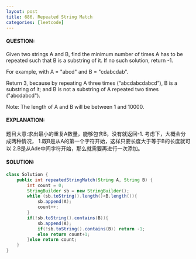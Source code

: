```yaml
---
layout: post
title: 686. Repeated String Match
categories: [leetcode]
---
```

#### QUESTION:
Given two strings A and B, find the minimum number of times A has to be repeated such that B is a substring of it. If no such solution, return -1.

For example, with A = "abcd" and B = "cdabcdab".

Return 3, because by repeating A three times (“abcdabcdabcd”), B is a substring of it; and B is not a substring of A repeated two times ("abcdabcd").

Note:
The length of A and B will be between 1 and 10000.
#### EXPLANATION:

题目大意:求出最小的重复A数量，能够包含B，没有就返回-1.
考虑下，大概会分成两种情况，
1.既B是从A的第一个字符开始，这样只要长度大于等于B的长度就可以
2.B是从Ade中间字符开始，那么就需要再进行一次添加。

#### SOLUTION:
```java
class Solution {
    public int repeatedStringMatch(String A, String B) {
        int count = 0;
        StringBuilder sb = new StringBuilder();
        while (sb.toString().length()<B.length()){
            sb.append(A);
            count++;
        }
        if(!sb.toString().contains(B)){
            sb.append(A);
            if(!sb.toString().contains(B)) return -1;
            else return count+1;
        }else return count;
    }
}
```
